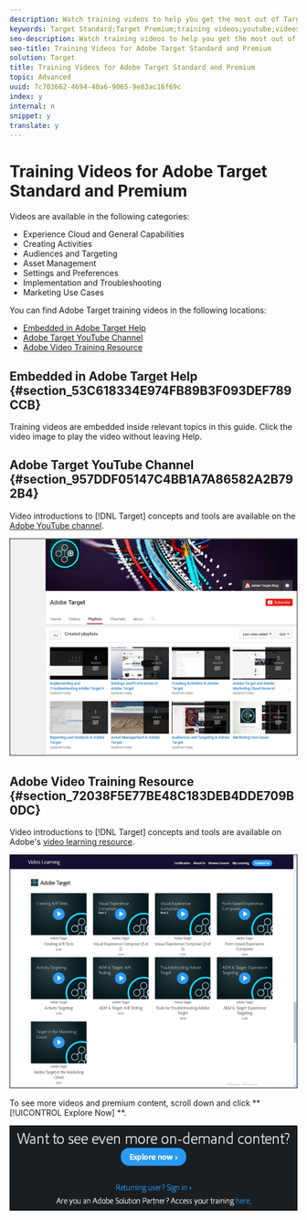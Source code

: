 ```yaml
---
description: Watch training videos to help you get the most out of Target Standard and Target Premium.
keywords: Target Standard;Target Premium;training videos;youtube;videos;video training
seo-description: Watch training videos to help you get the most out of Target Standard and Target Premium.
seo-title: Training Videos for Adobe Target Standard and Premium
solution: Target
title: Training Videos for Adobe Target Standard and Premium
topic: Advanced
uuid: 7c703662-4694-40a6-9065-9e83ac16f69c
index: y
internal: n
snippet: y
translate: y
---
```


# Training Videos for Adobe Target Standard and Premium

Videos are available in the following categories: 


* Experience Cloud and General Capabilities
* Creating Activities
* Audiences and Targeting
* Asset Management
* Settings and Preferences
* Implementation and Troubleshooting
* Marketing Use Cases


You can find Adobe Target training videos in the following locations: 


* [ Embedded in Adobe Target Help](c_target_standard-premium-training-videos.md#section_53C618334E974FB89B3F093DEF789CCB)
* [ Adobe Target YouTube Channel](c_target_standard-premium-training-videos.md#section_957DDF05147C4BB1A7A86582A2B792B4)
* [ Adobe Video Training Resource](c_target_standard-premium-training-videos.md#section_72038F5E77BE48C183DEB4DDE709B0DC)


## Embedded in Adobe Target Help {#section_53C618334E974FB89B3F093DEF789CCB}

Training videos are embedded inside relevant topics in this guide. Click the video image to play the video without leaving Help. 

## Adobe Target YouTube Channel {#section_957DDF05147C4BB1A7A86582A2B792B4}

Video introductions to [!DNL  Target] concepts and tools are available on the [ Adobe YouTube channel](https://www.youtube.com/channel/UC75Ir2u14wz-0IKWH-RkWAA/playlists). 

![](../assets/youtube.png) 

## Adobe Video Training Resource {#section_72038F5E77BE48C183DEB4DDE709B0DC}

Video introductions to [!DNL  Target] concepts and tools are available on Adobe's [ video learning resource](http://www.adobe.com/training/video.html). 

![](../assets/menu-training-vids.png) 

To see more videos and premium content, scroll down and click ** [!UICONTROL  Explore Now] **. 

![](../assets/explore_now.png) 
